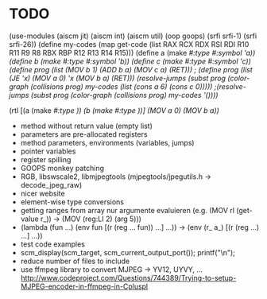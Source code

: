 # TODO

(use-modules (aiscm jit) (aiscm int) (aiscm util) (oop goops) (srfi srfi-1) (srfi srfi-26))
(define my-codes (map get-code (list RAX RCX RDX RSI RDI R10 R11 R9 R8 RBX RBP R12 R13 R14 R15)))
(define a (make <var> #:type <int> #:symbol 'a))
(define b (make <var> #:type <int> #:symbol 'b))
(define c (make <var> #:type <int> #:symbol 'c))
(define prog (list (MOV b 1) (ADD b a) (MOV c a) (RET)))
; (define prog (list (JE 'x) (MOV a 0) 'x (MOV b a) (RET)))
(resolve-jumps (subst prog (color-graph (collisions prog) my-codes (list (cons a 6) (cons c 0)))))
;(resolve-jumps (subst prog (color-graph (collisions prog) my-codes '())))

(rtl [(a (make <var> #:type <int>)) (b (make <var> #:type <int>))] (MOV a 0) (MOV b a))

* method without return value (empty list)
* parameters are pre-allocated registers
* method parameters, environments (variables, jumps)
* pointer variables
* register spilling
* GOOPS monkey patching
* RGB, libswscale2, libmjpegtools (mjpegtools/jpegutils.h -> decode_jpeg_raw)
* nicer website
* element-wise type conversions
* getting ranges from array
  nur argumente evaluieren (e.g. (MOV rl (get-value r_)) -> (MOV (reg:LI 2) (arg 5)))
* (lambda (fun ...) (env fun [(r (reg ... fun)) ...] ...)) ->
  (env (r_ a_) [(r (reg ...) ...] ...))
* test code examples
* scm_display(scm_target, scm_current_output_port()); printf("\n");
* reduce number of files to include
* use ffmpeg library to convert MJPEG -> YV12, UYVY, ...
  http://www.codeproject.com/Questions/744389/Trying-to-setup-MJPEG-encoder-in-ffmpeg-in-Cpluspl
